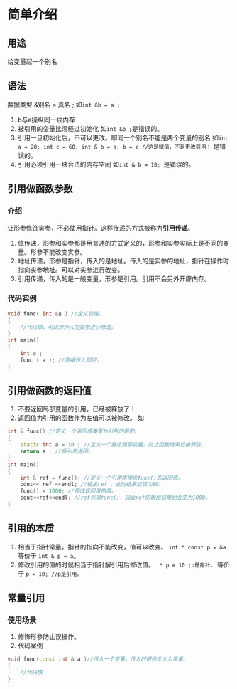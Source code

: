 # 简单介绍
## 用途
给变量起一个别名
## 语法
数据类型 &别名 = 真名 ; 如``int &b = a ;``
1. b与a操纵同一块内存
2. 被引用的变量比须经过初始化 如``int &b ;``是错误的。
3. 引用一旦初始化后，不可以更改。即同一个别名不能是两个变量的别名 如``int a = 20; int c = 60; int & b = a; b = c //这是赋值，不是更改引用！`` 是错误的。
4. 引用必须引用一块合法的内存空间 如``int & b = 10; ``是错误的。
## 引用做函数参数
### 介绍
让形参修饰实参，不必使用指针。这样传递的方式被称为**引用传递**。
1. 值传递，形参和实参都是用普通的方式定义的，形参和实参实际上是不同的变量。形参不能改变实参。
3. 地址传递，形参是指针，传入的是地址。传入的是实参的地址，指针在操作时指向实参地址。可以对实参进行改变。
4. 引用传递，传入的是一般变量，形参是引用。引用不会另外开辟内存。
### 代码实例
``` c++
void func( int &a ) //定义引用。
{
	//代码串，可以对传入的实参进行修改。
}
int main()
{
	int a ;
	func ( a ); //直接传入即可。
}
```
## 引用做函数的返回值
1. 不要返回局部变量的引用，已经被释放了！
2. 返回值为引用的函数作为左值可以被修改。 如
``` c++
int & fuuc() //定义一个返回值类型为引用的函数。
{
	static int a = 10 ; //定义一个静态局部变量，防止函数结束后被释放。
	return a ; //将引用返回。
}
int main()
{
	int & ref = func(); //定义一个引用来接收func()的返回值。
	cout<< ref <<endl; //输出ref ，此时结果应该为10。
	func() = 1000; //修改返回值的值。
	cout<<ref<<endl; //ref引用func()，因此ref的输出结果也会变为1000。
}

```
## 引用的本质
1. 相当于指针常量，指针的指向不能改变，值可以改变。
`` int * const p = &a ``等价于 ``int & p = a``。 
2. 修改引用的值的时候相当于指针解引用后修改值。
`` * p = 10 ;p是指针。`` 等价于 ``p = 10; //p是引用。``

## 常量引用
### 使用场景 
1. 修饰形参防止误操作。
2. 代码案例
``` c++
void func(const int & a )//传入一个变量，传入时把他定义为常量。
{
	//代码块
}
```
